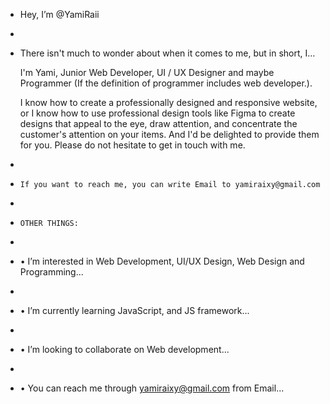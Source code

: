 - Hey, I’m @YamiRaii
- 
- There isn't much to wonder about when it comes to me, but in short, I…

  I'm Yami, Junior Web Developer, UI / UX Designer and maybe Programmer (If the definition of programmer includes web developer.).

  I know how to create a professionally designed and responsive website, or I know how to use professional design tools like Figma to create designs that appeal to         the eye, draw attention, and concentrate the customer's attention on your items. And I'd be delighted to provide them for you. Please do not hesitate to get in           touch with me.

-
-     If you want to reach me, you can write Email to yamiraixy@gmail.com
-  
-     OTHER THINGS:
-   
-  • I’m interested in Web Development, UI/UX Design, Web Design and Programming...
- 
-  • I’m currently learning JavaScript, and JS framework...
- 
-  • I’m looking to collaborate on Web development...
- 
-  • You can reach me through yamiraixy@gmail.com from Email...

<!---
YamiRaii/YamiRaii is a ✨ special ✨ repository because its `README.md` (this file) appears on your GitHub profile.
You can click the Preview link to take a look at your changes.
--->
